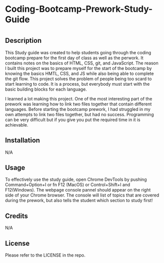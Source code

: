 # Coding-Bootcamp-Prework-Study-Guide

# <Coding-Bootcamp-Prework-Study-Guide>

## Description

This Study guide was created to help students going through the coding bootcamp prepare for the first day of class as well as the perwork. It contains notes on the basics of HTML, CSS, git, and JavaScript. The reason I built this project was to prepare myself for the start of the bootcamp by knowing the basics HMTL, CSS, and JS while also being able to complete the git flow. This project solves the problem of people being too scard to start learning to code. It is a process, but everybody must start with the basic building blocks for each language. 

I learned a lot making this project. One of the most interesting part of the prework was learning how to link two files together that contain different languages. Before starting the bootcamp prework, I had struggled in my own attempts to link two files together, but had no success. Programming can be very difficult but if you give you put the required time in it is achievable. 

## Installation

N/A

## Usage

To effectively use the study guide, open Chrome DevTools by pushing Command+Option+I or fn F12 (MacOS) or Control+Shift+I and F12(Windows). The webpage console pannel should appear on the right side of your Chrome browser. The console will list of topics that are covered during the prework, but also tells the student which section to study first!

## Credits

N/A

## License

Please refer to the LICENSE in the repo.

